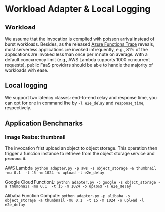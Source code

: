 # Workload Adapter & Local Logging

## Workload

We assume that the invocation is complied with poisson arrival instead of burst workloads. Besides, as the released [Azure Functions Trace](https://github.com/Azure/AzurePublicDataset/blob/master/AzureFunctionsDataset2019.md) reveals, most serverless applications are invoked infrequently, e.g., 81% of the applications are invoked less than once per minute on average. With a default concurrency limit (e.g., AWS Lambda supports 1000 concurrent requests), public FaaS providers should be able to handle the majority of workloads with ease.

## Local logging

We support two latency classes: end-to-end delay and response time, you can opt for one in command line by `-l e2e_delay` and `response_time`, respectively.

## Application Benchmarks 

### Image Resize: thumbnail

The invocation frist upload an object to object storage. This operation then trigger a function instance to retrieve from the object storage service and process it.

AWS Lambda: `python adapter.py -p aws -s object_storage -a thumbnail -mu 0.1  -t 15 -m 1024 -o upload -l e2e_delay`

Google Cloud FunctionL: ``python adapter.py -p google -s object_storage -a thumbnail -mu 0.1  -t 15 -m 1024 -o upload -l e2e_delay``

Alibaba Function Compute: ``python adapter.py -p alibaba -s object_storage -a thumbnail -mu 0.1  -t 15 -m 1024 -o upload -l e2e_delay``


